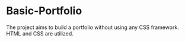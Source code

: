 # Basic-Portfolio

The project aims to build a portfolio without using any CSS framework. HTML and CSS are utilized.
